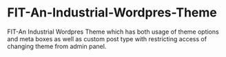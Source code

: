 # FIT-An-Industrial-Wordpres-Theme
FIT-An Industrial Wordpres Theme which has both usage of theme options and meta boxes as well as custom post type with restricting access of changing theme from admin panel.
